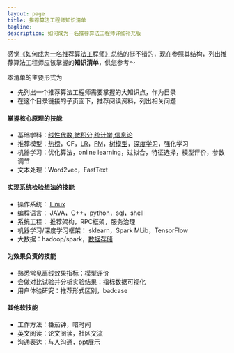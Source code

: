 ```yaml
---
layout: page
title: 推荐算法工程师知识清单
tagline:
description: 如何成为一名推荐算法工程师详细补充版
---
```


感觉[《如何成为一名推荐算法工程师》](https://weixin.sogou.com/weixin?type=2&s_from=input&query=%E5%A6%82%E4%BD%95%E6%88%90%E4%B8%BA%E4%B8%80%E5%90%8D%E6%8E%A8%E8%8D%90%E7%B3%BB%E7%BB%9F%E5%B7%A5%E7%A8%8B%E5%B8%88+%E4%BA%BA%E5%B7%A5%E6%99%BA%E8%83%BD%E5%A4%B4%E6%9D%A1&ie=utf8&_sug_=n&_sug_type_=&w=01019900&sut=18274&sst0=1545630897562&lkt=8%2C1545630880165%2C1545630897458)总结的挺不错的，现在参照其结构，列出推荐算法工程师应该掌握的**知识清单**，供您参考～


本清单的主要形式为
- 先列出一个推荐算法工程师需要掌握的大知识点，作为目录
- 在这个目录链接的子页面下，推荐阅读资料，列出相关问题

#### 掌握核心原理的技能

-  基础学科：[线性代数,微积分,统计学,信息论](/pages/math.html)
-  推荐模型：[热榜](/pages/hot.html)，CF，[LR](/pages/lr.html)，[FM](/pages/fm.html)，[树模型](/pages/gbdt.html)，[深度学习](/pages/dl.html)，强化学习
-  机器学习：优化算法，online learning，过拟合，特征选择，模型评价，参数调节
-  文本处理：Word2vec，FastText

#### 实现系统检验想法的技能

- 操作系统： [Linux](/pages/linux.html)
- 编程语言： JAVA，C++，python，sql，shell
- 系统工程： 推荐架构，RPC框架，服务治理
- 机器学习/深度学习框架： sklearn，Spark MLib，TensorFlow
- 大数据：hadoop/spark，[数据存储](/pages/data_store.html)

#### 为效果负责的技能
- 熟悉常见离线效果指标：模型评价
- 会做对比试验并分析实验结果：指标数据可视化
- 用户体验研究：推荐形式区别，badcase

#### 其他软技能
- 工作方法：番茄钟，暗时间
- 英文阅读：论文阅读，社区交流
- 沟通表达：与人沟通，ppt展示
